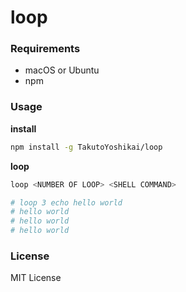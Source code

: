 # loop

### Requirements
* macOS or Ubuntu
* npm


### Usage
**install**
```bash
npm install -g TakutoYoshikai/loop
```

**loop**
```bash
loop <NUMBER OF LOOP> <SHELL COMMAND>

# loop 3 echo hello world
# hello world
# hello world
# hello world
```


### License
MIT License
